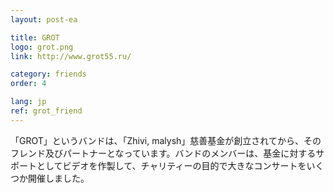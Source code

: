 ```yaml
---
layout: post-ea

title: GROT
logo: grot.png
link: http://www.grot55.ru/

category: friends
order: 4

lang: jp
ref: grot_friend
---
```


「GROT」というバンドは、「Zhivi, malysh」慈善基金が創立されてから、そのフレンド及びパートナーとなっています。バンドのメンバーは、基金に対するサポートとしてビデオを作製して、チャリティーの目的で大きなコンサートをいくつか開催しました。
